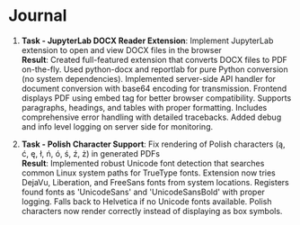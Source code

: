 # Journal

1. **Task - JupyterLab DOCX Reader Extension**: Implement JupyterLab extension to open and view DOCX files in the browser<br>
    **Result**: Created full-featured extension that converts DOCX files to PDF on-the-fly. Used python-docx and reportlab for pure Python conversion (no system dependencies). Implemented server-side API handler for document conversion with base64 encoding for transmission. Frontend displays PDF using embed tag for better browser compatibility. Supports paragraphs, headings, and tables with proper formatting. Includes comprehensive error handling with detailed tracebacks. Added debug and info level logging on server side for monitoring.

2. **Task - Polish Character Support**: Fix rendering of Polish characters (ą, ć, ę, ł, ń, ó, ś, ź, ż) in generated PDFs<br>
    **Result**: Implemented robust Unicode font detection that searches common Linux system paths for TrueType fonts. Extension now tries DejaVu, Liberation, and FreeSans fonts from system locations. Registers found fonts as 'UnicodeSans' and 'UnicodeSansBold' with proper logging. Falls back to Helvetica if no Unicode fonts available. Polish characters now render correctly instead of displaying as box symbols.
